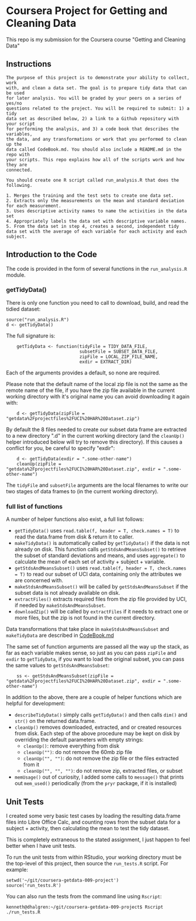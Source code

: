 
# Coursera Project for Getting and Cleaning Data

This repo is my submission for the Coursera course "Getting and Cleaning Data"

## Instructions

    The purpose of this project is to demonstrate your ability to collect, work
    with, and clean a data set. The goal is to prepare tidy data that can be used
    for later analysis. You will be graded by your peers on a series of yes/no
    questions related to the project. You will be required to submit: 1) a tidy
    data set as described below, 2) a link to a Github repository with your script
    for performing the analysis, and 3) a code book that describes the variables,
    the data, and any transformations or work that you performed to clean up the
    data called CodeBook.md. You should also include a README.md in the repo with
    your scripts. This repo explains how all of the scripts work and how they are
    connected.

    You should create one R script called run_analysis.R that does the following. 
    
    1. Merges the training and the test sets to create one data set.
    2. Extracts only the measurements on the mean and standard deviation for each measurement. 
    3. Uses descriptive activity names to name the activities in the data set
    4. Appropriately labels the data set with descriptive variable names. 
    5. From the data set in step 4, creates a second, independent tidy data set with the average of each variable for each activity and each subject.

## Introduction to the Code

The code is provided in the form of several functions in the `run_analysis.R` module.

### getTidyData()

There is only one function you need to call to download, build, and read the
tidied dataset: 

```
source("run_analysis.R")
d <- getTidyData()
```

The full signature is:

```
    getTidyData <- function(tidyFile = TIDY_DATA_FILE,
                            subsetFile = SUBSET_DATA_FILE,
                            zipFile = LOCAL_ZIP_FILE_NAME,
                            exdir = EXTRACT_DIR)
```

Each of the arguments provides a default, so none are required. 

Please note that the default name of the local zip file is not the same as the
remote name of the file, if you have the zip file available in the current working
directory with it's original name you can avoid downloading it again with:

```
    d <- getTidyData(zipFile = "getdata%2Fprojectfiles%2FUCI%20HAR%20Dataset.zip")
```

By default the 8 files needed to create our subset data frame are extracted to
a new directory ".d" in the current working directory (and the `cleanUp()`
helper introduced below will try to remove this directory).  If this causes a
conflict for you, be careful to specify "exdir":

```
    d <- getTidyData(exdir = ".some-other-name") 
    cleanUp(zipFile = "getdata%2Fprojectfiles%2FUCI%20HAR%20Dataset.zip", exdir = ".some-other-name")
```

The `tidyFile` and `subsetFile` arguments are the local filenames to write our
two stages of data frames to (in the current working directory).

### full list of functions

A number of helper functions also exist, a full list follows:

* `getTidyData()` uses `read.table(f, header = T, check.names = T)` to read the data.frame from disk & return it to caller.
* `makeTidyData()` is automatically called by `getTidyData()` if the data is not already on disk.  This function calls `getStdsAndMeansSubset()` to retrieve the subset of standard deviations and means, and uses `aggregate()` to calculate the mean of each set of activity + subject + variable.
* `getStdsAndMeansSubset()` uses `read.table(f, header = T, check.names = T)` to read our subset of UCI data, containing only the attributes we are concerned with.
* `makeStdsAndMeansSubset()` will be called by `getStdsAndMeansSubset` if the subset data is not already available on disk.
* `extractFiles()` extracts required files from the zip file provided by UCI, if needed by `makeStdsAndMeansSubset`.
* `downloadZip()` will be called by `extractFiles` if it needs to extract one or more files, but the zip is not found in the current directory.

Data transformations that take place in `makeStdsAndMeansSubset` and
`makeTidyData` are described in [CodeBook.md](CodeBook.md)

The same set of function arguments are passed all the way up the stack, as far
as each variable makes sense, so just as you can pass `zipFile` and `exdir` to
`getTidyData`, if you want to load the original subset, you can pass the same
values to `getStdsAndMeansSubset`:

```
    ss <- getStdsAndMeansSubset(zipFile = "getdata%2Fprojectfiles%2FUCI%20HAR%20Dataset.zip", exdir = ".some-other-name")
```

In addition to the above, there are a couple of helper functions which are
helpful for development:

* `describeTidyData()` simply calls `getTidyData()` and then calls `dim()` and `str()` on the returned data.frame.
* `cleanUp()` removes downloaded, extracted, and or created resources from disk.  Each step of the above procedure may be kept on disk by overriding the default parameters with empty strings:
    * `cleanUp()`: remove everything from disk
    * `cleanUp("")`: do not remove the 60mb zip file
    * `cleanUp("", "")`: do not remove the zip file or the files extracted from it
    * `cleanUp("", "", "")`: do not remove zip, extracted files, or subset
* `memUsage()` out of curiosity, I added some calls to `message()` that prints out `mem_used()` periodically (from the `pryr` package, if it is installed)

## Unit Tests

I created some very basic test cases by loading the resulting data.frame files
into Libre Office Calc, and counting rows from the subset data for a subject +
activity, then calculating the mean to test the tidy dataset.

This is completely extraneous to the stated assignment, I just happen to feel
better when I have unit tests.

To run the unit tests from within RStudio, your working directory must be the
top-level of this project, then source the `run_tests.R` script.  For example:

```
setwd('~/git/coursera-getdata-009-project')
source('run_tests.R')
```

You can also run the tests from the command line using `Rscript`:

```
kenneth@dhalgren:~/git/coursera-getdata-009-project$ Rscript ./run_tests.R
```
